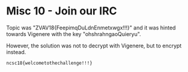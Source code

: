 # Misc 10 - Join our IRC

Topic was "ZVAV18{FeepimqDuLdnEnmetxwgx!!!}" and it was hinted towards Vigenere with the key "ohshrahngaoQuieryu".

However, the solution was not to decrypt with Vigenere, but to encrypt instead.

`ncsc18{welcometothechallenge!!!}`